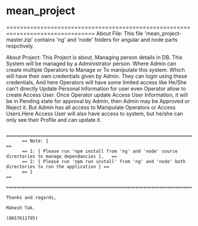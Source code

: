 # mean_project

================================================================================
About File: This file 'mean_project-master.zip' contains 'ng' and 'node' folders for angular and node parts respctively.

About Project: This Project is about, Managing person details in DB. This System will be managed by a Administrator person. Where Admin can create multiple Operators to Manage or To manipulate this system. Which will have their own credentials given by Admin. They can login using these credentials, And here Operators will have some limited access like He/She can't directly Update Personal Information for user even Operator allow to create Access User. Once Operator update Access User Information, it will be in Pending state for approval by Admin, then Admin may be Approved or Reject it. But Admin has all access to Manipulate Operators or Access Users.Here Access User will also have access to system, but he/she can only see their Profile and can update it.
          
          ======================================================================================================
          == Note: {                                                                                          ==
          == 1: { Please run 'npm install from 'ng' and 'node' source directories to manage dependancies },   ==
          == 2: { Please run 'npm run install' from 'ng' and 'node' both directories to run the application } ==
          == }                                                                                                ==
          ======================================================================================================
                                                                                             Thanks and regards,
                                                                                                     Mahesh Tak.
                                                                                                    (8657611795)
